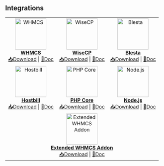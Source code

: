 ## Integrations 
<table align="center">
<tr>
<td align="center" width="33%">
<a href="https://github.com/domainreseller/whmcs-dna">
<img src="https://github.com/user-attachments/assets/5b7d7667-6028-4741-bd1d-f7c0e4774ef5" height="100" alt="WHMCS"><br>
<strong>WHMCS</strong>
</a><br>
<a href="https://github.com/domainreseller/whmcs-dna/releases/latest">📥Download</a> | <a href="https://github.com/domainreseller/whmcs-dna/blob/master/README.md">📝Doc</a>
</td>
<td align="center" width="33%">
<a href="https://github.com/domainreseller/wisecp-dna">
<img src="https://github.com/user-attachments/assets/4d9f94ad-f39f-46ae-9d59-04df94e5857c" height="100" alt="WiseCP"><br>
<strong>WiseCP</strong>
</a><br>
<a href="https://github.com/domainreseller/wisecp-dna/releases/latest">📥Download</a> | <a href="https://github.com/domainreseller/wisecp-dna/blob/master/README.md">📝Doc</a>
</td>
<td align="center" width="33%">
<a href="https://github.com/domainreseller/blesta-dna">
<img src="https://github.com/user-attachments/assets/98f81a5d-a576-4394-baac-055e89ba699d" height="100" alt="Blesta"><br>
<strong>Blesta</strong>
</a><br>
<a href="https://github.com/domainreseller/blesta-dna/releases/latest">📥Download</a> | <a href="https://github.com/domainreseller/blesta-dna/blob/master/README.md">📝Doc</a>
</td>
</tr>
<tr>
<td align="center">
<a href="https://github.com/domainreseller/hostbill-dna">
<img src="https://github.com/user-attachments/assets/6177e3a5-69c8-4dec-97cd-c6147e1a29d0" height="100" alt="Hostbill"><br>
<strong>Hostbill</strong>
</a><br>
<a href="https://github.com/domainreseller/hostbill-dna/releases/latest">📥Download</a> | <a href="https://github.com/domainreseller/hostbill-dna/blob/master/README.md">📝Doc</a>
</td>
<td align="center">
<a href="https://github.com/domainreseller/php-dna">
<img src="https://github.com/user-attachments/assets/c8f6066d-f199-4214-964c-21fcb49cb6fe" height="100" alt="PHP Core"><br>
<strong>PHP Core</strong>
</a><br>
<a href="https://github.com/domainreseller/php-dna/releases/latest">📥Download</a> | <a href="https://github.com/domainreseller/php-dna/blob/master/README.md">📝Doc</a>
</td>
<td align="center">
<a href="https://github.com/domainreseller/nodejs-dna">
<img src="https://github.com/user-attachments/assets/e64b6f7a-3219-450b-8111-e562f98da9df" height="100" alt="Node.js"><br>
<strong>Node.js</strong>
</a><br>
<a href="https://github.com/domainreseller/nodejs-dna/releases/latest">📥Download</a> | <a href="https://github.com/domainreseller/nodejs-dna/blob/master/README.md">📝Doc</a>
</td>
</tr>
<tr>
<td align="center" colspan="3">
<a href="https://github.com/domainreseller/dna-extended">
<img src="https://github.com/user-attachments/assets/4ecf167b-63a8-42ff-8c82-acd89a7425f9" height="100" alt="Extended WHMCS Addon"><br>
<strong>Extended WHMCS Addon</strong>
</a><br>
<a href="https://github.com/domainreseller/dna-extended/releases/latest">📥Download</a> | <a href="https://github.com/domainreseller/dna-extended/blob/master/README.md">📝Doc</a>
</td>
</tr>
</table>





